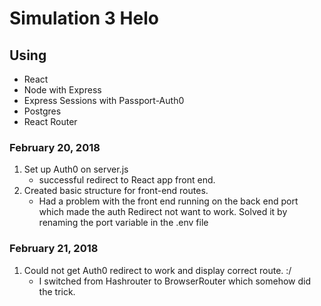 # Simulation 3 Helo

## Using 
* React
* Node with Express
* Express Sessions with Passport-Auth0
* Postgres
* React Router

### February 20, 2018
1. Set up Auth0 on server.js
    - successful redirect to React app front end.
2. Created basic structure for front-end routes.
    - Had a problem with the front end running on the back end port which made the auth Redirect not want to work. Solved it by renaming the port variable in the .env file

### February 21, 2018
1. Could not get Auth0 redirect to work and display correct route. :/
    - I switched from Hashrouter to BrowserRouter which somehow did the trick.

  